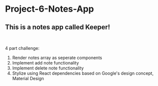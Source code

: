 # Project-6-Notes-App
<h2>This is a notes app called <b>Keeper</b>!</h2>
<br>
<p>4 part challenge:
<ol>
<li>Render notes array as seperate components</li>
<li>Implement add note functionality</li>
<li>Implement delete note functionality</li>
<li>Stylize using React dependencies based on Google's design concept, Material Design</li>
</ol>
